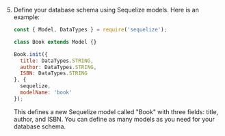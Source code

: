 

5. Define your database schema using Sequelize models. Here is an example:

   ```javascript
   const { Model, DataTypes } = require('sequelize');
   
   class Book extends Model {}
   
   Book.init({
     title: DataTypes.STRING,
     author: DataTypes.STRING,
     ISBN: DataTypes.STRING
   }, {
     sequelize,
     modelName: 'book'
   });
   ```

   This defines a new Sequelize model called "Book" with three fields: title, author, and ISBN. You can define as many models as you need for your database schema.
